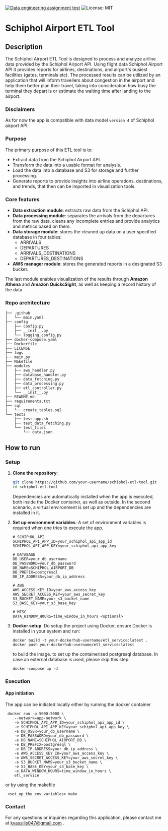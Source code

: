 [![Data engineering assignment test](https://github.com/vkarapatsias/data-eng-project/actions/workflows/main.yml/badge.svg)](https://github.com/vkarapatsias/data-eng-project/actions/workflows/main.yml) ![License: MIT](https://img.shields.io/badge/License-MIT-yellow.svg)

# Schiphol Airport ETL Tool

## Description
The Schiphol Airport ETL Tool is designed to process and analyze airline data provided by the Schiphol Airport API. Using flight data Schiphol Airport API it provides reports for airlines, destinations, and airport's busiest facilities (gates, terminals etc). The processed results can be utilized by an application that will inform travellers about congestion in the airport and help them better plan their travel, taking into consideration how busy the terminal they depart is or estimate the waiting time after landing to the airport.

### Disclaimers
As for now the app is compatible with data model `version 4` of Schiphol airport API.

### Purpose
The primary purpose of this ETL tool is to:
- Extract data from the Schiphol Airport API.
- Transform the data into a usable format for analysis.
- Load the data into a database and S3 for storage and further processing.
- Generate reports to provide insights into airline operations, destinations, and trends, that then can be imported in visualization tools.

### Core features
 - **Data extraction module**: extracts raw data from the Schiphol API.
 - **Data processing module**: separates the arrivals from the departures from the raw data, cleans any incomplete entries and provide analytics and metrics based on them.
 - **Data storage module**: stores the cleaned up data on a user specified database in four tables:
    - ARRIVALS
    - DEPARTURES
    - ARRIVALS_DESTINATIONS
    - DEPARTURES_DESTINATIONS
 - **AWS manager module**: stores the generated reports in a designated S3 bucket.
 
 The last module enables visualization of the results through **Amazon Athena** and **Amazon QuickcSight**, as well as keeping a record history of the data.


### Repo architecture
```
├── .github
│   └── main.yaml
├── config
│   ├── config.py
│   ├── __init__.py
│   └── logging_config.py
├── docker-compose.yaml
├── Dockerfile
├── LICENSE
├── logs
├── main.py
├── Makefile
├── modules
│   ├── aws_handler.py
│   ├── database_handler.py
│   ├── data_fetching.py
│   ├── data_processing.py
│   ├── etl_controller.py
│   └── __init__.py
├── README.md
├── requirements.txt
├── sql
│   └── create_tables.sql
└── tests
    ├── test_app.sh
    ├── test_data_fetching.py
    └── test_files
        └── data.json
```

## How to run
### Setup
1. **Clone the repository**:
    ```bash
    git clone https://github.com/your-username/schiphol-etl-tool.git
    cd schiphol-etl-tool
    ```
    Dependencies are automatically installed when the app is executed, both inside the Docker container, as well as outside. In the second scenario, a virtual environment is set up and the dependencies are installed in it.

2. **Set up environment variables**:
    A set of environment variables is required when one tries to execute the app. 
    ```
    # SCHIPHOL API 
    SCHIPHOL_API_APP_ID=your_schiphol_api_app_id
    SCHIPHOL_API_APP_KEY=your_schiphol_api_app_key

    # DATABASE
    DB_USER=your_db_username
    DB_PASSWORD=your_db_password
    DB_NAME=SCHIPHOL_AIRPORT_DB
    DB_PREFIX=postgresql
    DB_IP_ADDRESS=your_db_ip_address

    # AWS
    AWS_ACCESS_KEY_ID=your_aws_access_key
    AWS_SECRET_ACCESS_KEY=your_aws_secret_key
    S3_BUCKET_NAME=your_s3_bucket_name
    S3_BASE_KEY=your_s3_base_key    

    # MISC
    DATA_WINDOW_HOURS=time_window_in_hours <optional>
    ```

4. **Docker setup**:
    Do setup the project using Docker, ensure Docker is installed in your system and run:
    ```
    docker build -t your-dockerhub-username/etl_service:latest .
    docker push your-dockerhub-username/etl_service:latest
    ```
    to build the image. to set up the containerized postgresql database. In case an external database is used, please skip this step:
    ```
    docker-compose up -d
    ```
    
### Execution
#### App initiation
The app can be initiated locally either by running the docker container
```
 docker run -p 5000:5000 \
    --network=app-network \
    -e SCHIPHOL_API_APP_ID=your_schiphol_api_app_id \
    -e SCHIPHOL_API_APP_KEY=your_schiphol_api_app_key \
    -e DB_USER=your_db_username \
    -e DB_PASSWORD=your_db_password \
    -e DB_NAME=SCHIPHOL_AIRPORT_DB \
    -e DB_PREFIX=postgresql \
    -e DB_IP_ADDRESS=your_db_ip_address \
    -e AWS_ACCESS_KEY_ID=your_aws_access_key \
    -e AWS_SECRET_ACCESS_KEY=your_aws_secret_key \
    -e S3_BUCKET_NAME=your_s3_bucket_name \
    -e S3_BASE_KEY=your_s3_base_key \
    -e DATA_WINDOW_HOURS=time_window_in_hours \
    etl_service

```
 or by using the makefile

 ```
  <set_up_the_env_variables> make
 ```

### Contact
For any questions or inquiries regarding this application, please contact me at kvassilis047@gmail.com .